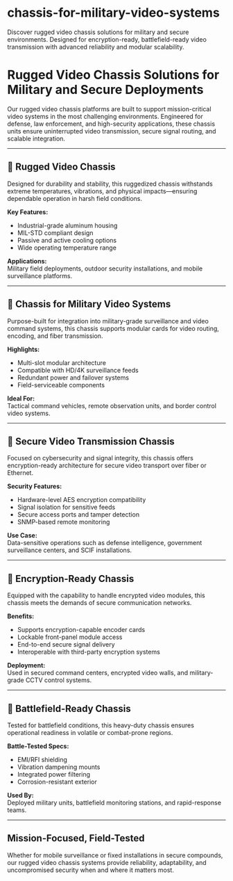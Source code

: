 # chassis-for-military-video-systems
Discover rugged video chassis solutions for military and secure environments. Designed for encryption-ready, battlefield-ready video transmission with advanced reliability and modular scalability.

# Rugged Video Chassis Solutions for Military and Secure Deployments

Our rugged video chassis platforms are built to support mission-critical video systems in the most challenging environments. Engineered for defense, law enforcement, and high-security applications, these chassis units ensure uninterrupted video transmission, secure signal routing, and scalable integration.

---

## 🔹 Rugged Video Chassis

Designed for durability and stability, this ruggedized chassis withstands extreme temperatures, vibrations, and physical impacts—ensuring dependable operation in harsh field conditions.

**Key Features:**
- Industrial-grade aluminum housing  
- MIL-STD compliant design  
- Passive and active cooling options  
- Wide operating temperature range  

**Applications:**  
Military field deployments, outdoor security installations, and mobile surveillance platforms.

---

## 🔹 Chassis for Military Video Systems

Purpose-built for integration into military-grade surveillance and video command systems, this chassis supports modular cards for video routing, encoding, and fiber transmission.

**Highlights:**
- Multi-slot modular architecture  
- Compatible with HD/4K surveillance feeds  
- Redundant power and failover systems  
- Field-serviceable components

**Ideal For:**  
Tactical command vehicles, remote observation units, and border control video systems.

---

## 🔹 Secure Video Transmission Chassis

Focused on cybersecurity and signal integrity, this chassis offers encryption-ready architecture for secure video transport over fiber or Ethernet.

**Security Features:**
- Hardware-level AES encryption compatibility  
- Signal isolation for sensitive feeds  
- Secure access ports and tamper detection  
- SNMP-based remote monitoring  

**Use Case:**  
Data-sensitive operations such as defense intelligence, government surveillance centers, and SCIF installations.

---

## 🔹 Encryption-Ready Chassis

Equipped with the capability to handle encrypted video modules, this chassis meets the demands of secure communication networks.

**Benefits:**
- Supports encryption-capable encoder cards  
- Lockable front-panel module access  
- End-to-end secure signal delivery  
- Interoperable with third-party encryption systems  

**Deployment:**  
Used in secured command centers, encrypted video walls, and military-grade CCTV control systems.

---

## 🔹 Battlefield-Ready Chassis

Tested for battlefield conditions, this heavy-duty chassis ensures operational readiness in volatile or combat-prone regions.

**Battle-Tested Specs:**
- EMI/RFI shielding  
- Vibration dampening mounts  
- Integrated power filtering  
- Corrosion-resistant exterior  

**Used By:**  
Deployed military units, battlefield monitoring stations, and rapid-response teams.

---

## Mission-Focused, Field-Tested

Whether for mobile surveillance or fixed installations in secure compounds, our rugged video chassis systems provide reliability, adaptability, and uncompromised security when and where it matters most.
